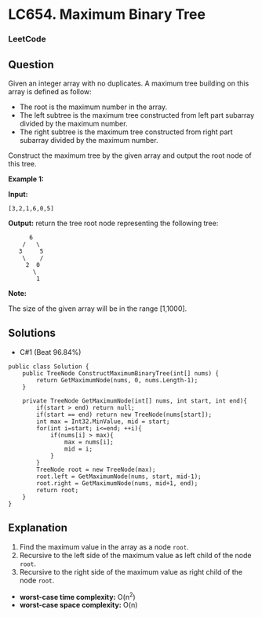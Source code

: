 # LC654. Maximum Binary Tree

### LeetCode

## Question

Given an integer array with no duplicates. A maximum tree building on this array is defined as follow:

* The root is the maximum number in the array.
* The left subtree is the maximum tree constructed from left part subarray divided by the maximum number.
* The right subtree is the maximum tree constructed from right part subarray divided by the maximum number.

Construct the maximum tree by the given array and output the root node of this tree.

**Example 1:**

**Input:**


`[3,2,1,6,0,5]`


**Output:** return the tree root node representing the following tree:

```
      6
    /   \
   3     5
    \    / 
     2  0   
       \
        1
```

**Note:**

The size of the given array will be in the range [1,1000].

## Solutions

* C#1 (Beat 96.84%)
```
public class Solution {
    public TreeNode ConstructMaximumBinaryTree(int[] nums) {
        return GetMaximumNode(nums, 0, nums.Length-1);
    }
    
    private TreeNode GetMaximumNode(int[] nums, int start, int end){
        if(start > end) return null;
        if(start == end) return new TreeNode(nums[start]);
        int max = Int32.MinValue, mid = start;
        for(int i=start; i<=end; ++i){
            if(nums[i] > max){
                max = nums[i];
                mid = i;
            }
        }
        TreeNode root = new TreeNode(max);
        root.left = GetMaximumNode(nums, start, mid-1);
        root.right = GetMaximumNode(nums, mid+1, end);
        return root;
    }
}
```

## Explanation

1. Find the maximum value in the array as a node `root`.
2. Recursive to the left side of the maximum value as left child of the node `root`.
3. Recursive to the right side of the maximum value as right child of the node `root`.

* **worst-case time complexity:** O(n<sup>2</sup>)
* **worst-case space complexity:** O(n)
